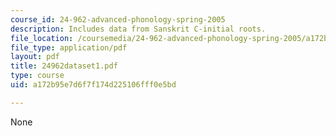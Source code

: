 ```yaml
---
course_id: 24-962-advanced-phonology-spring-2005
description: Includes data from Sanskrit C-initial roots.
file_location: /coursemedia/24-962-advanced-phonology-spring-2005/a172b95e7d6f7f174d225106fff0e5bd_24962dataset1.pdf
file_type: application/pdf
layout: pdf
title: 24962dataset1.pdf
type: course
uid: a172b95e7d6f7f174d225106fff0e5bd

---
```

None